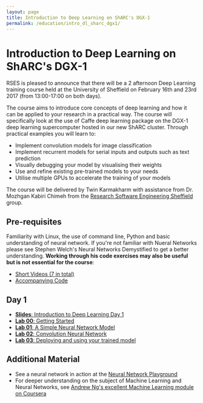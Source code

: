 ```yaml
---
layout: page
title: Introduction to Deep Learning on ShARC's DGX-1
permalink: /education/intro_dl_sharc_dgx1/
---
```


# Introduction to Deep Learning on ShARC's DGX-1 #

RSES is pleased to announce that there will be a 2 afternoon Deep Learning training course held at the University of Sheffield on February 16th and 23rd 2017 (from 13:00-17:00 on both days).

The course aims to introduce core concepts of deep learning and how it can be applied to your research in a practical way. The course will specifically look at the use of Caffe deep learning package on the DGX-1 deep learning supercomputer hosted in our new ShARC cluster. Through practical examples you will learn to:
- Implement convolution models for image classification
- Implement recurrent models for serial inputs and outputs such as text prediction
- Visually debugging your model by visualising their weights
- Use and refine existing pre-trained models to your needs
- Utilise multiple GPUs to accelerate the training of your models

 The course will be delivered by Twin Karmakharm with assistance from Dr. Mozhgan Kabiri Chimeh from the [Research Software Engineering Sheffield](http://rse.shef.ac.uk/) group.

## Pre-requisites ##

Familiarity with Linux, the use of command line, Python and basic understanding of neural network.
If you're not familiar with Nueral Networks please see Stephen Welch's Neural Networks Demystified to get a better understanding. **Working through his code exercises may also be useful but is not essential for the course**:
- [Short Videos (7 in total)](https://www.youtube.com/playlist?list=PLiaHhY2iBX9hdHaRr6b7XevZtgZRa1PoU)
- [Accompanying Code](https://github.com/stephencwelch/Neural-Networks-Demystified)


## Day 1 ##

* [**Slides**: Introduction to Deep Learning Day 1](/static/slides/intro_dl_sharc_dgx1/intro_to_dl_day1.pptx)
* [**Lab 00**: Getting Started](./getting_started)
* [**Lab 01**: A Simple Neural Network Model](./lab01)
* [**Lab 02**: Convolution Neural Network](./lab02)
* [**Lab 03**: Deploying and using your trained model](./lab03)





## Additional Material ##
- See a neural network in action at the [Neural Network Playground](http://playground.tensorflow.org)
- For deeper understanding on the subject of Machine Learning and Neural Networks, see [Andrew Ng's excellent Machine Learning module on Coursera](https://www.coursera.org/learn/machine-learning)
